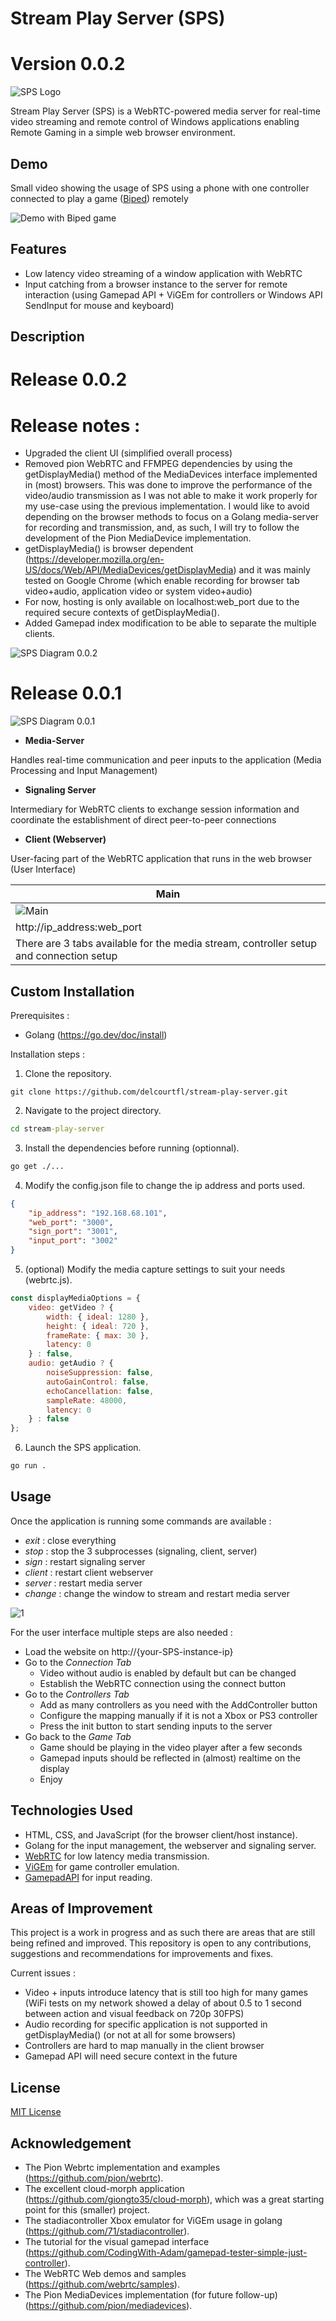# Stream Play Server (SPS)
# Version 0.0.2

![SPS Logo](res/logoSPS.png)

Stream Play Server (SPS) is a WebRTC-powered media server for real-time video streaming and remote control of Windows applications enabling Remote Gaming in a simple web browser environment.

## Demo

Small video showing the usage of SPS using a phone with one controller connected to play a game ([Biped](https://store.steampowered.com/app/1071870/Biped/)) remotely

![Demo with Biped game](res/DemoSPS.gif)

## Features

- Low latency video streaming of a window application with WebRTC
- Input catching from a browser instance to the server for remote interaction (using Gamepad API + ViGEm for controllers or Windows API SendInput for mouse and keyboard)

## Description

# Release 0.0.2
# Release notes :

- Upgraded the client UI (simplified overall process)
- Removed pion WebRTC and FFMPEG dependencies by using the getDisplayMedia() method of the MediaDevices interface implemented in (most) browsers.
    This was done to improve the performance of the video/audio transmission as I was not able to make it work properly for my use-case using the previous implementation. I would like to avoid depending on the browser methods to focus on a Golang media-server for recording and transmission, and, as such, I will try to follow the development of the Pion MediaDevice implementation.
- getDisplayMedia() is browser dependent (https://developer.mozilla.org/en-US/docs/Web/API/MediaDevices/getDisplayMedia) and it was mainly tested on Google Chrome (which enable recording for browser tab video+audio, application video or system video+audio)
- For now, hosting is only available on localhost:web\_port due to the required secure contexts of getDisplayMedia().
- Added Gamepad index modification to be able to separate the multiple clients.

![SPS Diagram 0.0.2](res/NewStructureSPS.png)

# Release 0.0.1
![SPS Diagram 0.0.1](res/OldStructureSPS.png)

- **Media-Server**

Handles real-time communication and peer inputs to the application (Media Processing and Input Management)

- **Signaling Server**

Intermediary for WebRTC clients to exchange session information and coordinate the establishment of direct peer-to-peer connections

- **Client (Webserver)**

User-facing part of the WebRTC application that runs in the web browser (User Interface)

| Main         |
| --------------- |
| ![Main](res/ClientSPSmain.PNG) |
| http://ip\_address:web\_port |
| There are 3 tabs available for the media stream, controller setup and connection setup |

## Custom Installation

Prerequisites : 
- Golang (https://go.dev/doc/install)

Installation steps :
1. Clone the repository.
```
git clone https://github.com/delcourtfl/stream-play-server.git
```
2. Navigate to the project directory.
```cmd
cd stream-play-server
```
3. Install the dependencies before running (optionnal).
```cmd
go get ./...
```
4. Modify the config.json file to change the ip address and ports used.
```json
{
    "ip_address": "192.168.68.101",
    "web_port": "3000",
    "sign_port": "3001",
    "input_port": "3002"
}
```
5. (optional) Modify the media capture settings to suit your needs (webrtc.js).
```js
const displayMediaOptions = { 
    video: getVideo ? {
        width: { ideal: 1280 },
        height: { ideal: 720 },
        frameRate: { max: 30 },
        latency: 0
    } : false,
    audio: getAudio ? {
        noiseSuppression: false,
        autoGainControl: false,
        echoCancellation: false,
        sampleRate: 48000,
        latency: 0
    } : false
};
```
6. Launch the SPS application.
```cmd
go run .
```

## Usage

Once the application is running some commands are available :

- *exit* : close everything
- *stop* : stop the 3 subprocesses (signaling, client, server)
- *sign* : restart signaling server
- *client* : restart client webserver
- *server* : restart media server
- *change* : change the window to stream and restart media server

![1](res/ServerSPS.PNG)

For the user interface multiple steps are also needed :
- Load the website on http://{your-SPS-instance-ip}
- Go to the *Connection Tab*
    - Video without audio is enabled by default but can be changed
    - Establish the WebRTC connection using the connect button
- Go to the *Controllers Tab*
    - Add as many controllers as you need with the AddController button
    - Configure the mapping manually if it is not a Xbox or PS3 controller
    - Press the init button to start sending inputs to the server
- Go back to the *Game Tab*
    - Game should be playing in the video player after a few seconds
    - Gamepad inputs should be reflected in (almost) realtime on the display
    - Enjoy



## Technologies Used

- HTML, CSS, and JavaScript (for the browser client/host instance).
- Golang for the input management, the webserver and signaling server.
- [WebRTC](https://webrtc.org/) for low latency media transmission.
- [ViGEm](https://github.com/ViGEm/ViGEmBus) for game controller emulation.
- [GamepadAPI](https://developer.mozilla.org/en-US/docs/Web/API/Gamepad_API) for input reading.

## Areas of Improvement

This project is a work in progress and as such there are areas that are still being refined and improved. This repository is open to any contributions, suggestions and recommendations for improvements and fixes.

Current issues :
- Video + inputs introduce latency that is still too high for many games (WiFi tests on my network showed a delay of about 0.5 to 1 second between action and visual feedback on 720p 30FPS)
- Audio recording for specific application is not supported in getDisplayMedia() (or not at all for some browsers)
- Controllers are hard to map manually in the client browser
- Gamepad API will need secure context in the future

## License

[MIT License](LICENSE)

## Acknowledgement

- The Pion Webrtc implementation and examples (https://github.com/pion/webrtc).
- The excellent cloud-morph application (https://github.com/giongto35/cloud-morph), which was a great starting point for this (smaller) project.
- The stadiacontroller Xbox emulator for ViGEm usage in golang (https://github.com/71/stadiacontroller).
- The tutorial for the visual gamepad interface (https://github.com/CodingWith-Adam/gamepad-tester-simple-just-controller).
- The WebRTC Web demos and samples (https://github.com/webrtc/samples).
- The Pion MediaDevices implementation (for future follow-up) (https://github.com/pion/mediadevices).
